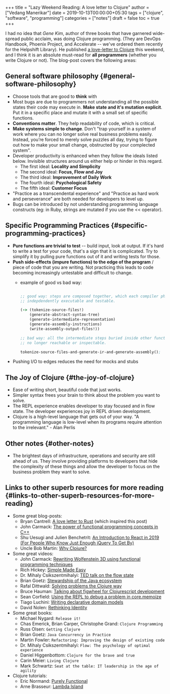 +++
title = "Lazy Weekend Reading: A love letter to Clojure"
author = ["Vedang Manerikar"]
date = 2019-10-13T00:00:00+05:30
tags = ["clojure", "software", "programming"]
categories = ["notes"]
draft = false
toc = true
+++

I had no idea that _Gene Kim_, author of three books that have
garnered wide-spread public acclaim, was doing Clojure programming.
(They are DevOps Handbook, Phoenix Project, and Accelerate -- we've
ordered them recently for the Helpshift Library). He published [a
love-letter to Clojure](https://itrevolution.com/love-letter-to-clojure-part-1/) this weekend, and I think it is an absolute
must-read for **all programmers** (whether you write Clojure or not).
The blog-post covers the following areas:


## General software philosophy {#general-software-philosophy}

-   Choose tools that are good to **think** with
-   Most bugs are due to programmers not understanding all the possible
    states their code may execute in. **Make state and it's mutation
    explicit**. Put it in a specific place and mutate it with a small set
    of specific functions.
-   **Conventions matter**. They help readability of code, which is critical.
-   **Make systems simple to change**. Don't "trap yourself in a system of
    work where you can no longer solve real business problems easily.
    Instead, you’re forced to merely solve puzzles all day, trying to
    figure out how to make your small change, obstructed by your
    complected system".
-   Developer productivity is enhanced when they follow the ideals
    listed below. Invisible structures around us either help or hinder
    in this regard.
    -   The first ideal: **Locality and Simplicity**
    -   The second ideal: **Focus, Flow and Joy**
    -   The third ideal: **Improvement of Daily Work**
    -   The fourth ideal: **Psychological Safety**
    -   The fifth ideal: **Customer Focus**
-   "Practice as a transcendental experience" and "Practice as hard work
    and perseverance" are both needed for developers to level up.
-   Bugs can be introduced by not understanding programming language
    constructs (eg: in Ruby, strings are mutated if you use the <<
    operator).


## Specific Programming Practices {#specific-programming-practices}

-   **Pure functions are trivial to test** -- build input, look at output.
    If it's hard to write a test for your code, that's a sign that it is
    complicated. Try to simplify it by pulling pure functions out of it
    and writing tests for those.
-   **Push side-effects (impure functions) to the edge of the program** /
    piece of code that you are writing. Not practicing this leads to
    code becoming increasingly untestable and difficult to change.
    -   example of good vs bad way:

        ```clojure

        ;; good way: steps are composed together, which each compiler phase
        ;; indepdendently executable and testable.

        (-> (tokenize-source-files!)
            (generate-abstract-syntax-tree)
            (generate-intermediate-representation)
            (generate-assembly-instructions)
            (write-assembly-output-files!))

        ;; bad way: all the intermediate steps buried inside other functions,
        ;; no longer reachable or inspectable.

        tokenize-source-files-and-generate-ir-and-generate-assembly();
        ```
-   Pushing I/O to edges reduces the need for mocks and stubs


## The Joy of Clojure {#the-joy-of-clojure}

-   Ease of writing short, beautiful code that just works.
-   Simpler syntax frees your brain to think about the problem you want
    to solve.
-   The REPL experience enables developer to stay focused and in flow
    state. The developer experiences joy in REPL driven development.
-   Clojure is a high-level language that gets out of your way. "A
    programming language is low-level when its programs require
    attention to the irrelevant." - Alan Perlis


## Other notes {#other-notes}

-   The brightest days of infrastructure, operations and security are
    still ahead of us. They involve providing platforms to developers
    that hide the complexity of these things and allow the developer to
    focus on the business problem they want to solve.


## Links to other superb resources for more reading {#links-to-other-superb-resources-for-more-reading}

-   Some great blog-posts:
    -   Bryan Cantrell: [A love letter to Rust](https://twitter.com/bcantrill/status/1042180114199375872) (which inspired this post)
    -   John Carmack: [The power of functional programming concepts in C++](http://www.gamasutra.com/view/news/169296/Indepth%5C%5FFunctional%5C%5Fprogramming%5C%5Fin%5C%5FC.php)
    -   Shu Uesugi and Julien Benchetrit: [An Introduction to React in 2019 (For People Who Know Just Enough jQuery To Get By)](https://medium.freecodecamp.org/react-introduction-for-people-who-know-just-enough-jquery-to-get-by-2019-version-28a4b4316d1a)
    -   Uncle Bob Martin: [Why Clojure?](https://blog.cleancoder.com/uncle-bob/2019/08/22/WhyClojure.html)
-   Some great videos:
    -   John Carmack: [Rewriting Wolfenstein 3D using functional programming techniques](https://youtu.be/1PhArSujR%5FA)
    -   Rich Hickey: [Simple Made Easy](https://www.infoq.com/presentations/Simple-Made-Easy/)
    -   Dr. Mihaly Csikszentmihalyi: [TED talk on the flow state](https://www.ted.com/talks/mihaly%5Fcsikszentmihalyi%5Fon%5Fflow?language=en)
    -   Brian Goetz: [Stewardship of the Java ecosystem](https://youtu.be/2y5Pv4yN0b0)
    -   Rafal Dittwald: [Solving problems the Clojure way](https://youtu.be/vK1DazRK%5Fa0)
    -   Bruce Hauman: [Talking about figwheel for Clojurescript development](https://youtu.be/j-kj2qwJa%5FE)
    -   Sean Corfield: [Using the REPL to debug a problem in core.memoize](https://www.youtube.com/embed/UFY2rd05W2g)
    -   Tiago Luchini: [Writing declarative domain models](https://youtu.be/EDojA%5FfahvM)
    -   David Nolen: [Rethinking Identity](https://www.youtube.com/watch?v=77b47P8EpfA)
-   Some great books:
    -   Michael Nygard: `Release it!`
    -   Chas Emerick, Brian Carper, Christophe Grand: `Clojure Programming`
    -   Russ Olsen: `Getting Clojure`
    -   Brian Goetz: `Java Concurrency in Practice`
    -   Martin Fowler: `Refactoring: Improving the design of existing code`
    -   Dr. Mihaly Csikszentmihalyi: `Flow: The psychology of optimal experience`
    -   Daniel Higgenbottom: `Clojure for the brave and true`
    -   Carin Meier: `Living Clojure`
    -   Mark Schwartz: `Seat at the table: IT leadership in the age of agility`
-   Clojure tutorials:
    -   Eric Normand: [Purely Functional](https://purelyfunctional.tv)
    -   Arne Brasseur: [Lambda Island](https://lambdaisland.com)
